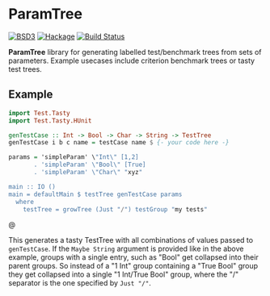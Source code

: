 ParamTree
=========
[![BSD3](https://img.shields.io/badge/License-BSD-blue.svg)](https://en.wikipedia.org/wiki/BSD_License)
[![Hackage](https://img.shields.io/hackage/v/paramtree.svg)](https://hackage.haskell.org/package/paramtree)
[![Build Status](https://travis-ci.org/merijn/paramtree.svg)](https://travis-ci.org/merijn/paramtree)

**ParamTree** library for generating labelled test/benchmark trees from sets of
parameters. Example usecases include criterion benchmark trees or tasty test
trees.

Example
-------

```haskell
import Test.Tasty
import Test.Tasty.HUnit

genTestCase :: Int -> Bool -> Char -> String -> TestTree
genTestCase i b c name = testCase name $ {- your code here -}

params = 'simpleParam' \"Int\" [1,2]
       . 'simpleParam' \"Bool\" [True]
       . 'simpleParam' \"Char\" "xyz"

main :: IO ()
main = defaultMain $ testTree genTestCase params
  where
    testTree = growTree (Just "/") testGroup "my tests"
```
@

This generates a tasty TestTree with all combinations of values passed to
`genTestCase`. If the `Maybe String` argument is provided like in the above
example, groups with a single entry, such as "Bool" get collapsed into their
parent groups. So instead of a "1 Int" group containing a "True Bool" group
they get collapsed into a single "1 Int/True Bool" group, where the "/"
separator is the one specified by `Just "/"`.
